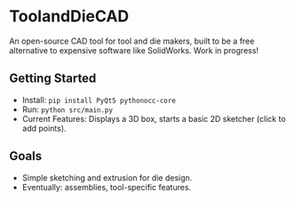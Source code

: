# ToolandDieCAD
An open-source CAD tool for tool and die makers, built to be a free alternative to expensive software like SolidWorks. Work in progress!

## Getting Started
- Install: `pip install PyQt5 pythonocc-core`
- Run: `python src/main.py`
- Current Features: Displays a 3D box, starts a basic 2D sketcher (click to add points).

## Goals
- Simple sketching and extrusion for die design.
- Eventually: assemblies, tool-specific features.